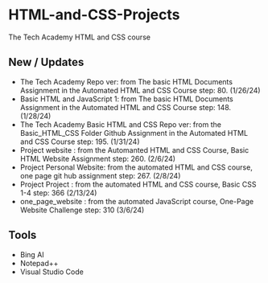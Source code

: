 # HTML-and-CSS-Projects
The Tech Academy HTML and CSS course

## New / Updates
- The Tech Academy Repo ver: from The basic HTML Documents Assignment in the Automated HTML and CSS Course step: 80. (1/26/24)
- Basic HTML and JavaScript 1: from The basic HTML Documents Assignment in the Automated HTML and CSS Course step: 148. (1/28/24)
- The Tech Academy Basic HTML and CSS Repo ver: from the Basic_HTML_CSS Folder Github Assignment in the Automated HTML and CSS Course step: 195. (1/31/24)
- Project website : from the Automanted HTML and CSS Course, Basic HTML Website Assignment step: 260. (2/6/24)
- Project Personal Website: from the automated HTML and CSS course, one page git hub assignment step: 267. (2/8/24)
- Project Project : from the automated HTML and CSS course, Basic CSS 1-4 step: 366 (2/13/24)
- one_page_website : from the automated JavaScript course, One-Page Website Challenge step: 310 (3/6/24)

## Tools
- Bing AI
- Notepad++
- Visual Studio Code
